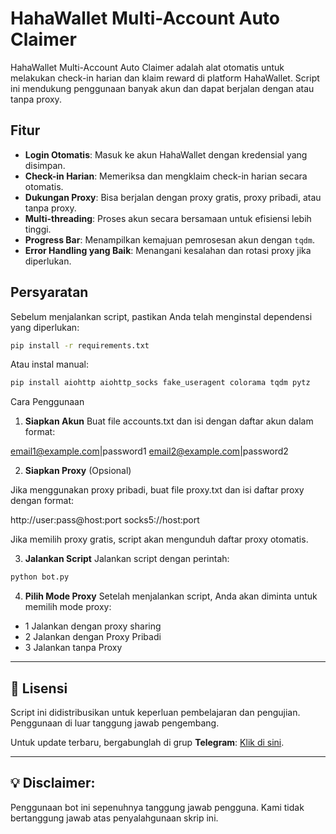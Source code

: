 # HahaWallet Multi-Account Auto Claimer

HahaWallet Multi-Account Auto Claimer adalah alat otomatis untuk melakukan check-in harian dan klaim reward di platform HahaWallet. Script ini mendukung penggunaan banyak akun dan dapat berjalan dengan atau tanpa proxy.

## Fitur
- **Login Otomatis**: Masuk ke akun HahaWallet dengan kredensial yang disimpan.
- **Check-in Harian**: Memeriksa dan mengklaim check-in harian secara otomatis.
- **Dukungan Proxy**: Bisa berjalan dengan proxy gratis, proxy pribadi, atau tanpa proxy.
- **Multi-threading**: Proses akun secara bersamaan untuk efisiensi lebih tinggi.
- **Progress Bar**: Menampilkan kemajuan pemrosesan akun dengan `tqdm`.
- **Error Handling yang Baik**: Menangani kesalahan dan rotasi proxy jika diperlukan.

## Persyaratan
Sebelum menjalankan script, pastikan Anda telah menginstal dependensi yang diperlukan:

```sh
pip install -r requirements.txt
```

Atau instal manual:

```sh
pip install aiohttp aiohttp_socks fake_useragent colorama tqdm pytz
```

Cara Penggunaan

1. **Siapkan Akun**
Buat file accounts.txt dan isi dengan daftar akun dalam format:

email1@example.com|password1
email2@example.com|password2


2. **Siapkan Proxy** (Opsional)

Jika menggunakan proxy pribadi, buat file proxy.txt dan isi daftar proxy dengan format:

http://user:pass@host:port
socks5://host:port

Jika memilih proxy gratis, script akan mengunduh daftar proxy otomatis.



3. **Jalankan Script**
Jalankan script dengan perintah:

```sh
python bot.py
```

4. **Pilih Mode Proxy**
Setelah menjalankan script, Anda akan diminta untuk memilih mode proxy:

- 1 Jalankan dengan proxy sharing
- 2 Jalankan dengan Proxy Pribadi
- 3 Jalankan tanpa Proxy


---

## 📜 Lisensi  

Script ini didistribusikan untuk keperluan pembelajaran dan pengujian. Penggunaan di luar tanggung jawab pengembang.  

Untuk update terbaru, bergabunglah di grup **Telegram**: [Klik di sini](https://t.me/sentineldiscus).


---

## 💡 Disclaimer: 
Penggunaan bot ini sepenuhnya tanggung jawab pengguna. Kami tidak bertanggung jawab atas penyalahgunaan skrip ini.
